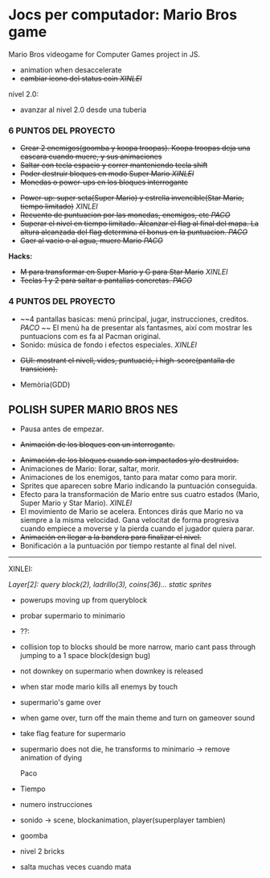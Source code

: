 # Jocs per computador: Mario Bros game

Mario Bros videogame for Computer Games project in JS.

- animation when desaccelerate
- ~~cambiar icono del status coin *XINLEI*~~

nivel 2.0:
- avanzar al nivel 2.0 desde una tuberia

### 6 PUNTOS DEL PROYECTO
+ ~~Crear 2 enemigos(goomba y koopa troopas). Koopa troopas deja una cascara cuando muere, y sus animaciones~~
+ ~~Saltar con tecla espacio y correr manteniendo tecla shift~~
+ ~~Poder destruir bloques en modo Super Mario *XINLEI*~~
+ ~~Monedas o power-ups en los bloques interrogante~~
- ~~Power-up: super seta(Super Mario) y estrella invencible(Star Mario, tiempo limitado)~~ *XINLEI*
- ~~Recuento de puntuacion por las monedas, enemigos, etc  *PACO*~~
- ~~Superar el nivel en tiempo limitado. Alcanzar el flag al final del mapa. La altura alcanzada del flag determina el bonus en la puntuacion. *PACO*~~
- ~~Caer al vacio o al agua, muere Mario *PACO*~~

**Hacks:**
- ~~M para transformar en Super Mario y G para Star Mario~~  *XINLEI*
- ~~Teclas 1 y 2 para saltar a pantallas concretas. *PACO*~~

### 4 PUNTOS DEL PROYECTO
- ~~4 pantallas basicas: menú principal, jugar, instrucciones, creditos. *PACO* ~~
El menú ha de presentar als fantasmes, així com mostrar les puntuacions com es fa al Pacman original.
- Sonido: música de fondo i efectos especiales.  *XINLEI*
+ ~~GUI: mostrant el nivell, vides, puntuació, i high-score(pantalla de transicion).~~
- Memòria(GDD)


## POLISH SUPER MARIO BROS NES
- Pausa antes de empezar.
+ ~~Animación de los bloques con un interrogante.~~
- ~~Animación de los bloques cuando son impactados y/o destruidos.~~
- Animaciones de Mario: llorar, saltar, morir.
- Animaciones de los enemigos, tanto para matar como para morir.
- Sprites que aparecen sobre Mario indicando la puntuación conseguida.
- Efecto para la transformación de Mario entre sus cuatro estados (Mario, Super Mario y Star Mario). *XINLEI*
- El movimiento de Mario se acelera. Entonces dirás que Mario no va siempre a la misma velocidad. Gana velocitat de forma progresiva
cuando empiece a moverse y la pierda cuando el jugador quiera parar.
- ~~Animación en llegar a la bandera para finalizar el nivel.~~
- Bonificación a la puntuación por tiempo restante al final del nivel.

-----------------------------------
XINLEI:

*Layer[2]: query block(2), ladrillo(3), coins(36)... static sprites*

- powerups moving up from queryblock
- probar supermario to minimario

- ??:
- collision top to blocks should be more narrow, mario cant pass through jumping to a 1 space block(design bug)
- not downkey on supermario when downkey is released
- when star mode mario kills all enemys by touch
- supermario's game over
- when game over, turn off the main theme and turn on gameover sound
- take flag feature for supermario
- supermario does not die, he transforms to minimario -> remove animation of dying

  Paco
- Tiempo
- numero instrucciones
- sonido -> scene, blockanimation, player(superplayer tambien)
- goomba
- nivel 2 bricks
- salta muchas veces cuando mata
  

